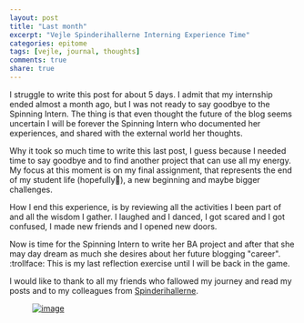 ```yaml
---
layout: post
title: "Last month"
excerpt: "Vejle Spinderihallerne Interning Experience Time"
categories: epitome
tags: [vejle, journal, thoughts]
comments: true
share: true
---
```

I struggle to write this post for about 5 days. I admit that my internship ended almost a month ago, but I was not ready to say goodbye to the Spinning Intern. The thing is that even thought the future of the blog seems uncertain I will be forever the Spinning Intern who documented her experiences, and shared with the external world her thoughts.

Why it took so much time to write this last post, I guess because I needed time to say goodbye and to find another project that can use all my energy. My focus at this moment is on my final assignment, that represents the end of my student life (hopefully:pray:), a new beginning and maybe bigger challenges.

How I end this experience, is by reviewing all the activities I been part of and all the wisdom I gather. I laughed and I danced, I got scared and I got confused, I made new friends and I opened new doors.

Now is time for the Spinning Intern to write her BA project and after that she may day dream as much she desires about her future blogging "career". :trollface: This is my last reflection exercise until I will be back in the game.

I would like to thank to all my friends who fallowed my journey and read my posts and to my colleagues from  <a href="http://www.spinderihallerne.dk/forside/" target="_blank">Spinderihallerne</a>.  

<figure>
	<a href="{{site.url}}/images/epitome/22-10-2015/schita-logo.png"><img src="{{site.url}}/images/epitome/22-10-2015/schita-logo.png" alt="image"></a>
</figure>
